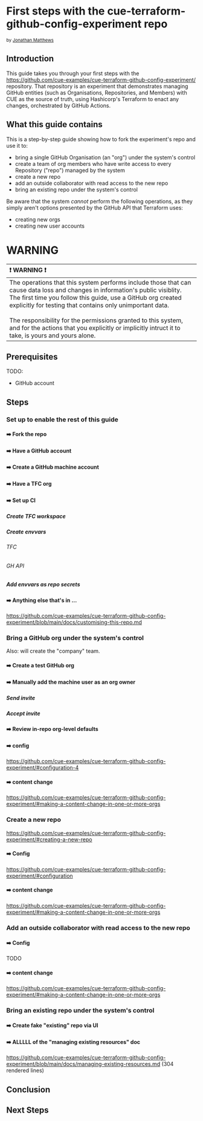 # First steps with the cue-terraform-github-config-experiment repo
<sup>by [Jonathan Matthews](https://jonathanmatthews.com)

## Introduction

This guide takes you through your first steps with the
<https://github.com/cue-examples/cue-terraform-github-config-experiment/>
repository. That repository is an experiment that demonstrates managing GitHub
entities (such as Organisations, Repositories, and Members) with CUE as the
source of truth, using Hashicorp's Terraform to enact any changes,
orchestrated by GitHub Actions.

## What this guide contains

This is a step-by-step guide showing how to fork the experiment's repo and use
it to:

- bring a single GitHub Organisation (an "org") under the system's control
- create a team of org members who have write access to every Repository
  ("repo") managed by the system
- create a new repo
- add an outside collaborator with read access to the new repo
- bring an existing repo under the system's control

Be aware that the system *cannot* perform the following operations, as they
simply aren't options presented by the GitHub API that Terraform uses:

- creating new orgs
- creating new user accounts

# WARNING

|   :exclamation: WARNING :exclamation:   |
|:--------------------------------------- |
| The operations that this system performs include those that can cause data loss and changes in information's public visiblity. The first time you follow this guide, use a GitHub org created explicitly for testing that contains only unimportant data.<br><br> The responsibility for the permissions granted to this system, and for the actions that you explicitly or implicitly intruct it to take, is yours and yours alone.

## Prerequisites

TODO:
- GitHub account

## Steps

### Set up to enable the rest of this guide

#### :arrow_right: Fork the repo
#### :arrow_right: Have a GitHub account
#### :arrow_right: Create a GitHub machine account
#### :arrow_right: Have a TFC org
#### :arrow_right: Set up CI
##### Create TFC workspace
##### Create envvars
###### TFC
###### GH API
##### Add envvars as repo secrets
#### :arrow_right: Anything else that's in ...

https://github.com/cue-examples/cue-terraform-github-config-experiment/blob/main/docs/customising-this-repo.md

### Bring a GitHub org under the system's control

Also: will create the "company" team.

#### :arrow_right: Create a test GitHub org
#### :arrow_right: Manually add the machine user as an org owner
##### Send invite
##### Accept invite
#### :arrow_right: Review in-repo org-level defaults
#### :arrow_right: config

https://github.com/cue-examples/cue-terraform-github-config-experiment/#configuration-4

#### :arrow_right: content change

https://github.com/cue-examples/cue-terraform-github-config-experiment/#making-a-content-change-in-one-or-more-orgs

### Create a new repo

https://github.com/cue-examples/cue-terraform-github-config-experiment/#creating-a-new-repo

#### :arrow_right: Config

https://github.com/cue-examples/cue-terraform-github-config-experiment/#configuration

#### :arrow_right: content change

https://github.com/cue-examples/cue-terraform-github-config-experiment/#making-a-content-change-in-one-or-more-orgs

### Add an outside collaborator with read access to the new repo

#### :arrow_right: Config

TODO

#### :arrow_right: content change

https://github.com/cue-examples/cue-terraform-github-config-experiment/#making-a-content-change-in-one-or-more-orgs

### Bring an existing repo under the system's control

#### :arrow_right: Create fake "existing" repo via UI

#### :arrow_right: ALLLLL of the "managing existing resources" doc

https://github.com/cue-examples/cue-terraform-github-config-experiment/blob/main/docs/managing-existing-resources.md (304 rendered lines)

## Conclusion

## Next Steps
